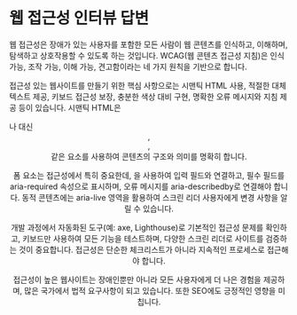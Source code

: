 # 웹 접근성 인터뷰 답변

웹 접근성은 장애가 있는 사용자를 포함한 모든 사람이 웹 콘텐츠를 인식하고, 이해하며, 탐색하고 상호작용할 수 있도록 하는 것입니다. WCAG(웹 콘텐츠 접근성 지침)은 인식 가능, 조작 가능, 이해 가능, 견고함이라는 네 가지 원칙을 기반으로 합니다.

접근성 있는 웹사이트를 만들기 위한 핵심 사항으로는 시맨틱 HTML 사용, 적절한 대체 텍스트 제공, 키보드 접근성 보장, 충분한 색상 대비 구현, 명확한 오류 메시지와 지침 제공 등이 있습니다. 시맨틱 HTML은 <div>나 <span> 대신 <header>, <nav>, <main> 같은 요소를 사용하여 콘텐츠의 구조와 의미를 명확히 합니다.

폼 요소는 접근성에서 특히 중요한데, <label>을 사용하여 입력 필드와 연결하고, 필수 필드를 aria-required 속성으로 표시하며, 오류 메시지를 aria-describedby로 연결해야 합니다. 동적 콘텐츠에는 aria-live 영역을 활용하여 스크린 리더 사용자에게 변경 사항을 알릴 수 있습니다.

개발 과정에서 자동화된 도구(예: axe, Lighthouse)로 기본적인 접근성 문제를 확인하고, 키보드만 사용하여 모든 기능을 테스트하며, 다양한 스크린 리더로 사이트를 검증하는 것이 중요합니다. 접근성은 단순한 체크리스트가 아니라 지속적인 프로세스로 접근해야 합니다.

접근성이 높은 웹사이트는 장애인뿐만 아니라 모든 사용자에게 더 나은 경험을 제공하며, 많은 국가에서 법적 요구사항이 되고 있습니다. 또한 SEO에도 긍정적인 영향을 미칩니다.